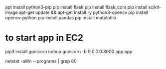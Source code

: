 apt install python3-pip
pip install flask
pip install flask_cors
pip install scikit-image
apt-get update && apt-get install -y python3-opencv
pip install opencv-python
pip install pandas
pip install matplotlib

to start app in EC2
==================
pip3 install gunicorn
nohup gunicorn -b 0.0.0.0:8000 app:app

netstat -aWn --programs | grep 80

